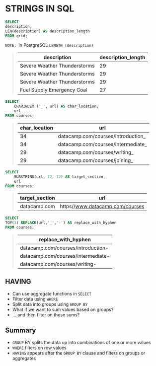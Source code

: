 # STRINGS IN SQL 
```sql
SELECT
description,
LEN(description) AS description_length
FROM grid;
```
`NOTE: `In PostgreSQL `LENGTH (description)`
>description | description_length |
>|---------|--------------------|
>| Severe Weather Thunderstorms | 29 |
>| Severe Weather Thunderstorms | 29 |
>| Severe Weather Thunderstorms | 29 |
>| Fuel Supply Emergency Coal | 27|


```sql
SELECT
    CHARINDEX ('_', url) AS char_location,
    url
FROM courses;
```

>| char_location | url |
>|-----------|--------------------------|
>| 34 | datacamp.com/courses/introduction_ |
>| 34 | datacamp.com/courses/intermediate_ |
>| 29 | datacamp.com/courses/writing_ |
>| 29 | datacamp.com/courses/joining_|

```sql
SELECT
    SUBSTRING(url, 12, 12) AS target_section,
    url
FROM courses;
```


>| target_section | url |
>|-|-|
>| datacamp.com |https//www.datacamp.com/courses |

```SQL
SELECT
TOP(3) REPLACE(url,'_','-') AS replace_with_hyphen
FROM courses;
```

>| replace_with_hyphen |
>|-------------------|
>| datacamp.com/courses/introduction- |
>| datacamp.com/courses/intermediate- |
>| datacamp.com/courses/writing- |

## HAVING
* Can use aggregate functions in `SELECT`
* Filter data using `WHERE`
* Split data into groups using `GROUP BY`
* What if we want to sum values based on groups?
* ... and then filter on those sums?

## Summary
* `GROUP` BY splits the data up into combinations of one or more values
* `WHERE` filters on row values
* `HAVING` appears after the `GROUP BY` clause and filters on groups or aggregates

